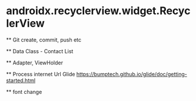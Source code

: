 # androidx.recyclerview.widget.RecyclerView

 ** Git create, commit, push etc  
 
 ** Data Class - Contact List

 ** Adapter, ViewHolder 
 
 ** Process internet Url Glide https://bumptech.github.io/glide/doc/getting-started.html 
  
 ** font change 
    
  


